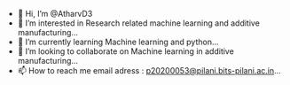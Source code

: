 - 👋 Hi, I’m @AtharvD3
- 👀 I’m interested in Research related machine learning and additive manufacturing...
- 🌱 I’m currently learning Machine learning and python...
- 💞️ I’m looking to collaborate on Machine learning in additive manufacturing...
- 📫 How to reach me email adress : p20200053@pilani.bits-pilani.ac.in...

<!---
AtharvD3/AtharvD3 is a ✨ special ✨ repository because its `README.md` (this file) appears on your GitHub profile.
You can click the Preview link to take a look at your changes.
--->
